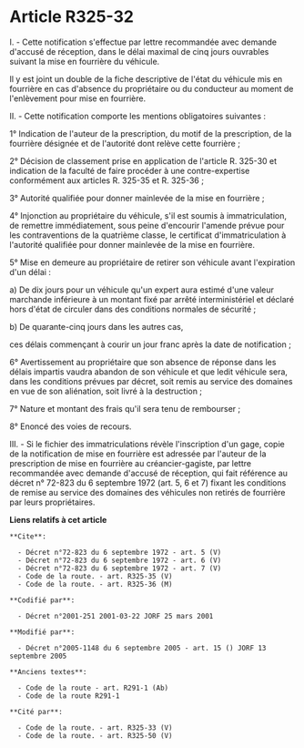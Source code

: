 # Article R325-32

I. - Cette notification s'effectue par lettre recommandée avec demande d'accusé de réception, dans le délai maximal de cinq
jours ouvrables suivant la mise en fourrière du véhicule.

Il y est joint un double de la fiche descriptive de l'état du véhicule mis en fourrière en cas d'absence du propriétaire ou
du conducteur au moment de l'enlèvement pour mise en fourrière.

II. - Cette notification comporte les mentions obligatoires suivantes :

1° Indication de l'auteur de la prescription, du motif de la prescription, de la fourrière désignée et de l'autorité dont
relève cette fourrière ;

2° Décision de classement prise en application de l'article R. 325-30 et indication de la faculté de faire procéder à une
contre-expertise conformément aux articles R. 325-35 et R. 325-36 ;

3° Autorité qualifiée pour donner mainlevée de la mise en fourrière ;

4° Injonction au propriétaire du véhicule, s'il est soumis à immatriculation, de remettre immédiatement, sous peine
d'encourir l'amende prévue pour les contraventions de la quatrième classe, le certificat d'immatriculation à l'autorité
qualifiée pour donner mainlevée de la mise en fourrière.

5° Mise en demeure au propriétaire de retirer son véhicule avant l'expiration d'un délai :

a) De dix jours pour un véhicule qu'un expert aura estimé d'une valeur marchande inférieure à un montant fixé par arrêté
interministériel et déclaré hors d'état de circuler dans des conditions normales de sécurité ;

b) De quarante-cinq jours dans les autres cas,

ces délais commençant à courir un jour franc après la date de notification ;

6° Avertissement au propriétaire que son absence de réponse dans les délais impartis vaudra abandon de son véhicule et que
ledit véhicule sera, dans les conditions prévues par décret, soit remis au service des domaines en vue de son aliénation,
soit livré à la destruction ;

7° Nature et montant des frais qu'il sera tenu de rembourser ;

8° Enoncé des voies de recours.

III. - Si le fichier des immatriculations révèle l'inscription d'un gage, copie de la notification de mise en fourrière est
adressée par l'auteur de la prescription de mise en fourrière au créancier-gagiste, par lettre recommandée avec demande
d'accusé de réception, qui fait référence au décret n° 72-823 du 6 septembre 1972 (art. 5, 6 et 7) fixant les conditions de
remise au service des domaines des véhicules non retirés de fourrière par leurs propriétaires.

**Liens relatifs à cet article**

	**Cite**:

	  - Décret n°72-823 du 6 septembre 1972 - art. 5 (V)
	  - Décret n°72-823 du 6 septembre 1972 - art. 6 (V)
	  - Décret n°72-823 du 6 septembre 1972 - art. 7 (V)
	  - Code de la route. - art. R325-35 (V)
	  - Code de la route. - art. R325-36 (M)

	**Codifié par**:

	  - Décret n°2001-251 2001-03-22 JORF 25 mars 2001

	**Modifié par**:

	  - Décret n°2005-1148 du 6 septembre 2005 - art. 15 () JORF 13 septembre 2005

	**Anciens textes**:

	  - Code de la route - art. R291-1 (Ab)
	  - Code de la route R291-1

	**Cité par**:

	  - Code de la route. - art. R325-33 (V)
	  - Code de la route. - art. R325-50 (V)
